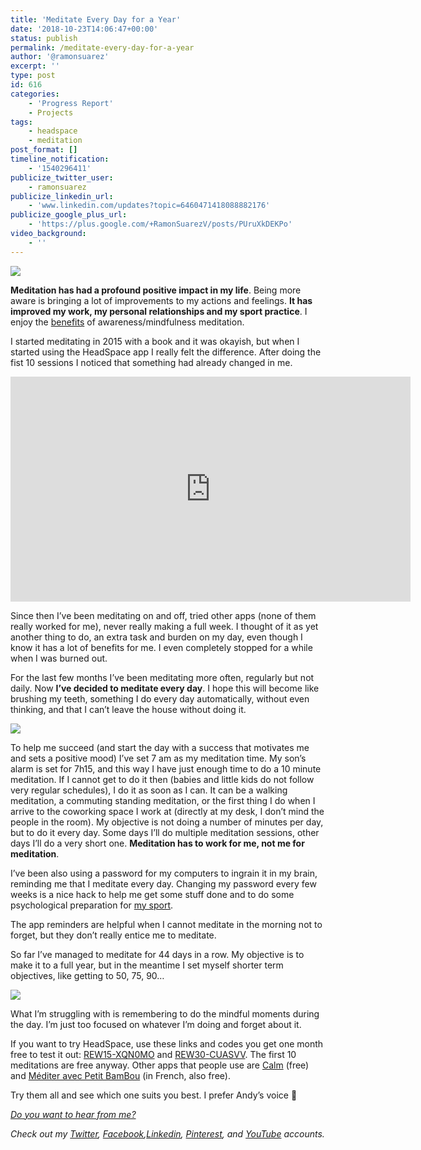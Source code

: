 ```yaml
---
title: 'Meditate Every Day for a Year'
date: '2018-10-23T14:06:47+00:00'
status: publish
permalink: /meditate-every-day-for-a-year
author: '@ramonsuarez'
excerpt: ''
type: post
id: 616
categories: 
    - 'Progress Report'
    - Projects
tags:
    - headspace
    - meditation
post_format: []
timeline_notification:
    - '1540296411'
publicize_twitter_user:
    - ramonsuarez
publicize_linkedin_url:
    - 'www.linkedin.com/updates?topic=6460471418088882176'
publicize_google_plus_url:
    - 'https://plus.google.com/+RamonSuarezV/posts/PUruXkDEKPo'
video_background:
    - ''
---
```

![](/uploads/2018/10/screenshot-from-2018-10-23-15-49-12.png)

**Meditation has had a profound positive impact in my life**. Being more aware is bringing a lot of improvements to my actions and feelings. **It has improved my work, my personal relationships and my sport practice**. I enjoy the [benefits](https://www.headspace.com/science/meditation-benefits) of awareness/mindfulness meditation.

I started meditating in 2015 with a book and it was okayish, but when I started using the HeadSpace app I really felt the difference. After doing the fist 10 sessions I noticed that something had already changed in me.

<span class="embed-youtube" style="text-align:center; display: block;"><iframe allowfullscreen="true" class="youtube-player" height="360" loading="lazy" sandbox="allow-scripts allow-same-origin allow-popups allow-presentation" src="https://www.youtube.com/embed/t_yXe_6mYTA?version=3&rel=1&showsearch=0&showinfo=1&iv_load_policy=1&fs=1&hl=en-US&autohide=2&wmode=transparent" style="border:0;" width="640"></iframe></span>

Since then I’ve been meditating on and off, tried other apps (none of them really worked for me), never really making a full week. I thought of it as yet another thing to do, an extra task and burden on my day, even though I know it has a lot of benefits for me. I even completely stopped for a while when I was burned out.

For the last few months I’ve been meditating more often, regularly but not daily. Now **I’ve decided to meditate every day**. I hope this will become like brushing my teeth, something I do every day automatically, without even thinking, and that I can’t leave the house without doing it.

![](/uploads/2018/10/headspace_quote-108460_26-10-2018-1024x1024.png)

To help me succeed (and start the day with a success that motivates me and sets a positive mood) I’ve set 7 am as my meditation time. My son’s alarm is set for 7h15, and this way I have just enough time to do a 10 minute meditation. If I cannot get to do it then (babies and little kids do not follow very regular schedules), I do it as soon as I can. It can be a walking meditation, a commuting standing meditation, or the first thing I do when I arrive to the coworking space I work at (directly at my desk, I don’t mind the people in the room). My objective is not doing a number of minutes per day, but to do it every day. Some days I’ll do multiple meditation sessions, other days I’ll do a very short one. **Meditation has to work for me, not me for meditation**.

I’ve been also using a password for my computers to ingrain it in my brain, reminding me that I meditate every day. Changing my password every few weeks is a nice hack to help me get some stuff done and to do some psychological preparation for [my sport](https://www.olympicpistol.com).

The app reminders are helpful when I cannot meditate in the morning not to forget, but they don’t really entice me to meditate.

So far I’ve managed to meditate for 44 days in a row. My objective is to make it to a full year, but in the meantime I set myself shorter term objectives, like getting to 50, 75, 90…

![](/uploads/2018/10/headspace-stats-ramonsuarez-com-20181023.png)

What I’m struggling with is remembering to do the mindful moments during the day. I’m just too focused on whatever I’m doing and forget about it.

If you want to try HeadSpace, use these links and codes you get one month free to test it out: [REW15-XQN0MO](http://links.info.headspace.com/wf/click?upn=pgxYxH1EMkYTVF7EiURF95qP2DKzUA3JhDfH4xnNaBaJbDoYPz4mCpsbHmCuxWyxOrkdUNZMULptKwZgwN7ULw-3D-3D_fxRAyjC7GQt2-2F-2BNMX2ZER-2Ftfu7RGMoEhJtnXVgT-2B5BsAUBFoNEyqgm9kifyTUuOFww4bisrEhtuj3hMvJb3Ef7xqZOxSrVYyDkUoGZ0xncsbdsv-2FVrgmX8Q62aCX75ukXv-2B6ygXuuzJPmsqgrRKh4C-2BSYe1N5c1lC3WInXOCOMNdknpqjRwV1p9Bf1L3-2F4lR3C9XwYQLTccKgzDT-2BNTEeutxTqehvs-2FvWcFtJSy-2FE-2B5ry31fgYjBP0ORHMHTJHWGakLPg-2Bmjxi-2FVAfcBye2rDr98c9Bdo5n-2FNwYxp1t9hrjHaR9d7VzQ7xo5hFrVpgXlbTKkZ7q4h2RypBPBZUTVYyrxYjQC0yF-2B6eZL-2B7s-2Bo4h-2FOGU-2Bkw3w4SUofrWjq9NQLb6hMVE79mu9mSgSKaaTqUcUSe7nujD5V00c8ou1F0-2Fi8wRVJvSgLvetTScjOmeDtlNPQ5Zfc-2B5fRETG-2F5HNdIlo117-2BN7x3oFEtWR9mEVM-2B5MilMBW45ZPYU2DiT2wyVJBifk1-2BMxZKOU-2B8cipfKB9jLb-2FzIs31IFY1-2Bs4B5Ec5JlsbzUywzEraZk4RC4yPoLrI32WJikU4N-2BsT9wdeonkWnl0FDN2k76vXnw8Q5y5khPKj4F0F3B273zscQZhKDlXYdIzgzPVo1ZmTaMTC2g-3D-3D) and [REW30-CUASVV](http://links.info.headspace.com/wf/click?upn=pgxYxH1EMkYTVF7EiURF95qP2DKzUA3JhDfH4xnNaBYbneXV6CT4iN2tXE9D-2BE3Onf8iEJkJTDbWKVPYBjQmNw-3D-3D_fxRAyjC7GQt2-2F-2BNMX2ZER-2Ftfu7RGMoEhJtnXVgT-2B5BsAUBFoNEyqgm9kifyTUuOFww4bisrEhtuj3hMvJb3Ef-2Bb-2BgrKjXlElRWhOG7pBNVMEwTHYfUAgKY4FumjredeURvCyyFroJbNJgrrY1JP64-2BwWEp24-2BgbjEhr-2F-2BdA7pqBpCFQANUbE7bbvKiQgjpsWeivObzMGlGD4n76NsA-2BBqbDyi0QiVsHkHf9kIS-2F2ps-2F1vQn1n0Tc4Fh14Uoa9iTFnRPjXkBjkbIJPussWwrSpAN-2Fk0woj28PMXuBSm6ji-2Fy91aIosjNxBxt7GuFBZ3KOKjBZxnxhxeulyTln7sNhrdqY-2BVsA0zmbj2oe6KHku7h3UAOssoMOPyqNZA403MnVxie35RGIFPWXHIUtkWbriuumXqr9-2FBRKRj4g-2BfYzSFtKEeoLTpo7EvXLK6dwKyyAXU-2FkWQnh6UMPlJqRWQloMyWfmNGXuJC8Jz00V6-2FTcWT2v-2BBcwKgzfnYo3JSUzuRWuBK6ymNfBBLNPrZVCFXsXINFTGybmvlXs-2FG0oBN6mTfUtkIPGO18OvgqjqHLTB6nv7CH1dMA2-2Fneofw5shQFgCaW6530sAiEMUkWvHxwiiZwClNMLo6w-2F5htnxNrR7dgtSaBV-2F-2F7r4TmYP0u3rWelQ-3D-3D). The first 10 meditations are free anyway. Other apps that people use are [Calm](https://play.google.com/store/apps/details?id=com.calm.android) (free) and [Méditer avec Petit BamBou](https://play.google.com/store/apps/details?id=com.petitbambou) (in French, also free).

Try them all and see which one suits you best. I prefer Andy’s voice 🙂

*[Do you want to hear from me?](https://ramonsuarez.com/do-you-want-to-hear-from-me/)*

*Check out my [Twitter](https://twitter.com/ramonsuarez), [Facebook](https://www.facebook.com/ramonsuarezdotcom),[Linkedin](https://www.linkedin.com/in/ramonsuarez/), [Pinterest](https://www.pinterest.com/ramonsuarez/), and [YouTube](https://www.youtube.com/ramonsuarezv) accounts.*